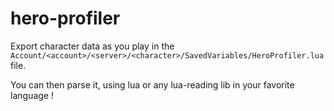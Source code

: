 # hero-profiler

Export character data as you play in the `Account/<account>/<server>/<character>/SavedVariables/HeroProfiler.lua` file.

You can then parse it, using lua or any lua-reading lib in your favorite language !
